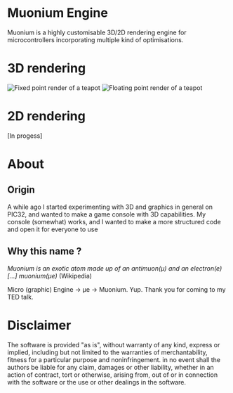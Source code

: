 # Muonium Engine
Muonium is a highly customisable 3D/2D rendering engine for microcontrollers 
incorporating multiple kind of optimisations.

# 3D rendering
![Fixed point render of a teapot](https://raw.githubusercontent.com/elzaidir/muonium-engine/main/image/muonium-teapot-fixed.png)
![Floating point render of a teapot](https://raw.githubusercontent.com/elzaidir/muonium-engine/main/image/muonium-teapot-fixed.png)

# 2D rendering
[In progess]

# About
## Origin
A while ago I started experimenting with 3D and graphics in general on PIC32, and
 wanted to make a game console with 3D capabilities. My console (somewhat) works,
  and I wanted to make a more structured code and open it for everyone to use 

## Why this name ?
*Muonium is an exotic atom made up of an antimuon(μ) and an electron(e) [...]
 muonium(μe)* (Wikipedia)

Micro (graphic) Engine -> μe -> Muonium. Yup. Thank you for coming to my TED 
talk.

# Disclaimer
The software is provided "as is", without warranty of any kind, express or implied,
including but not limited to the warranties of merchantability, fitness for a
particular purpose and noninfringement. in no event shall the authors be liable
for any claim, damages or other liability, whether in an action of contract, tort 
or otherwise, arising from, out of or in connection with the software or the use
or other dealings in the software.
